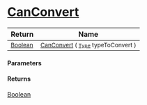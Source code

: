 # [CanConvert](./NetCoreClassifierConverter-100664176.md)



| Return | Name | 
| --- | --- | 
| <sub>[Boolean](https://docs.microsoft.com/en-us/dotnet/api/System.Boolean)</sub>| <sub>[CanConvert](./NetCoreClassifierConverter-100664176.md) ( [`Type`](https://docs.microsoft.com/en-us/dotnet/api/System.Type) typeToConvert )</sub>| <br>


#### Parameters

#### Returns
[Boolean](https://docs.microsoft.com/en-us/dotnet/api/System.Boolean)